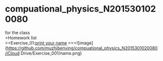 # compuational_physics_N2015301020080
for the class  
=Homework list  
==Exercise_01:[print your name](temp.py)
===![image](https://github.com/muzhibenying/compuational_physics_N2015301020080/iCloud Drive/Exercise_001/name.png)
